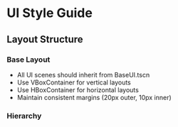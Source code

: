 # UI Style Guide

## Layout Structure

### Base Layout
- All UI scenes should inherit from BaseUI.tscn
- Use VBoxContainer for vertical layouts
- Use HBoxContainer for horizontal layouts
- Maintain consistent margins (20px outer, 10px inner)

### Hierarchy 